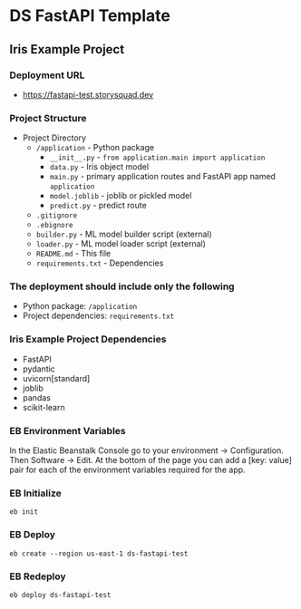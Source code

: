 # DS FastAPI Template
## Iris Example Project

### Deployment URL
- https://fastapi-test.storysquad.dev

### Project Structure
- Project Directory
    - `/application` - Python package
        - `__init__.py` - `from application.main import application`
        - `data.py` - Iris object model
        - `main.py` - primary application routes and FastAPI app named `application`
        - `model.joblib` - joblib or pickled model
        - `predict.py` - predict route
    - `.gitignore`
    - `.ebignore`
    - `builder.py` - ML model builder script (external)
    - `loader.py` - ML model loader script (external)
    - `README.md` - This file
    - `requirements.txt` - Dependencies

### The deployment should include only the following
- Python package: `/application`
- Project dependencies: `requirements.txt`

### Iris Example Project Dependencies
- FastAPI
- pydantic
- uvicorn[standard]
- joblib
- pandas
- scikit-learn

### EB Environment Variables
In the Elastic Beanstalk Console go to your environment -> Configuration. Then
Software -> Edit. At the bottom of the page you can add a [key: value] pair for 
each of the environment variables required for the app.

### EB Initialize
`eb init`

### EB Deploy
`eb create --region us-east-1 ds-fastapi-test`

### EB Redeploy
`eb deploy ds-fastapi-test`
